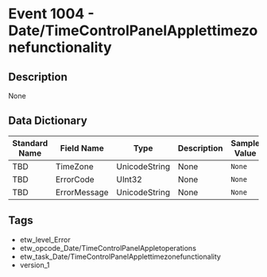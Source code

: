 # Event 1004 - Date/TimeControlPanelApplettimezonefunctionality

## Description
None

## Data Dictionary
|Standard Name|Field Name|Type|Description|Sample Value|
|---|---|---|---|---|
|TBD|TimeZone|UnicodeString|None|`None`|
|TBD|ErrorCode|UInt32|None|`None`|
|TBD|ErrorMessage|UnicodeString|None|`None`|

## Tags
* etw_level_Error
* etw_opcode_Date/TimeControlPanelAppletoperations
* etw_task_Date/TimeControlPanelApplettimezonefunctionality
* version_1